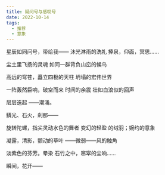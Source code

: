 ```yaml
---
title: 疑问号与感叹号
date: 2022-10-14
tags:
  - 推荐
  - 意象
---
```


星辰如同问号，带给我——
沐光淋雨的洗礼
捧泉，仰面，冥思……
<!--more-->
尘土里飞扬的灵魂
如同一群背负山峦的候鸟

高远的穹苍，矗立四极的天柱
坍塌的宏伟世界

一阵轰然巨响，破空而来
时间的余震
壮如白浪似的回声

层层迭起
——潮涌。

鳞光、石火，刹那——

旋转陀螺，指尖灵动水色的舞者
变幻的轻盈
的绒羽；婉约的意象

凝露，清影，颤动的草叶
——微弱——风的触角

淡紫色的芬芳。晕染
石竹之中，窸窣的尘响……

瞬间，花开——
